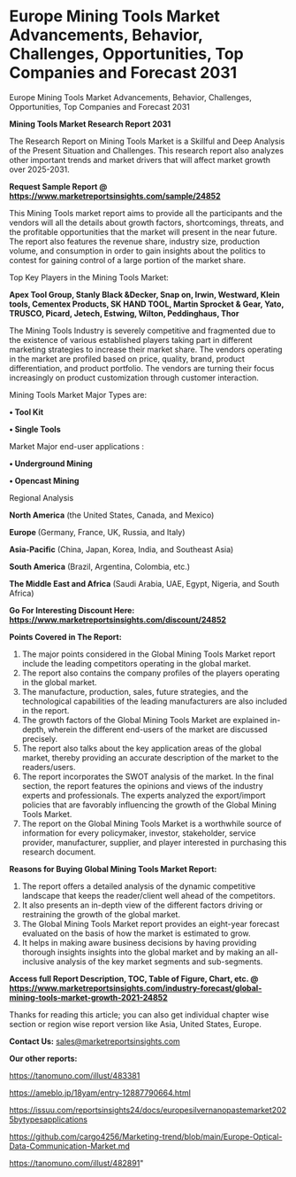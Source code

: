 # Europe Mining Tools Market Advancements, Behavior, Challenges, Opportunities, Top Companies and Forecast 2031
Europe Mining Tools Market Advancements, Behavior, Challenges, Opportunities, Top Companies and Forecast 2031

<strong>Mining Tools Market Research Report 2031</strong>

The Research Report on Mining Tools Market is a Skillful and Deep Analysis of the Present Situation and Challenges. This research report also analyzes other important trends and market drivers that will affect market growth over 2025-2031.

<strong>Request Sample Report @ <a href=https://www.marketreportsinsights.com/sample/24852>https://www.marketreportsinsights.com/sample/24852</a></strong>

This Mining Tools market report aims to provide all the participants and the vendors will all the details about growth factors, shortcomings, threats, and the profitable opportunities that the market will present in the near future. The report also features the revenue share, industry size, production volume, and consumption in order to gain insights about the politics to contest for gaining control of a large portion of the market share.

Top Key Players in the Mining Tools Market:

<strong>Apex Tool Group, Stanly Black &Decker, Snap on, Irwin, Westward, Klein tools, Cementex Products, SK HAND TOOL, Martin Sprocket & Gear, Yato, TRUSCO, Picard, Jetech, Estwing, Wilton, Peddinghaus, Thor</strong>

The Mining Tools Industry is severely competitive and fragmented due to the existence of various established players taking part in different marketing strategies to increase their market share. The vendors operating in the market are profiled based on price, quality, brand, product differentiation, and product portfolio. The vendors are turning their focus increasingly on product customization through customer interaction.

Mining Tools Market Major Types are:

<strong>• Tool Kit

• Single Tools</strong>

Market Major end-user applications :

<strong>• Underground Mining

• Opencast Mining</strong>

Regional Analysis

</u><strong><b>North America</b></strong> (the United States, Canada, and Mexico)

<strong><b>Europe </b></strong>(Germany, France, UK, Russia, and Italy)

<strong><b>Asia-Pacific</b></strong> (China, Japan, Korea, India, and Southeast Asia)

<strong><b>South America</b></strong> (Brazil, Argentina, Colombia, etc.)

<strong><b>The Middle East and Africa</b></strong> (Saudi Arabia, UAE, Egypt, Nigeria, and South Africa)

<strong>Go For Interesting Discount Here: <a href=https://www.marketreportsinsights.com/discount/24852>https://www.marketreportsinsights.com/discount/24852</a></strong>

<strong>Points Covered in The Report:</strong>
<ol>
  <li>The major points considered in the Global Mining Tools Market report include the leading competitors operating in the global market.</li>
  <li>The report also contains the company profiles of the players operating in the global market.</li>
  <li>The manufacture, production, sales, future strategies, and the technological capabilities of the leading manufacturers are also included in the report.</li>
  <li>The growth factors of the Global Mining Tools Market are explained in-depth, wherein the different end-users of the market are discussed precisely.</li>
  <li>The report also talks about the key application areas of the global market, thereby providing an accurate description of the market to the readers/users.</li>
  <li>The report incorporates the SWOT analysis of the market. In the final section, the report features the opinions and views of the industry experts and professionals. The experts analyzed the export/import policies that are favorably influencing the growth of the Global Mining Tools Market.</li>
  <li>The report on the Global Mining Tools Market is a worthwhile source of information for every policymaker, investor, stakeholder, service provider, manufacturer, supplier, and player interested in purchasing this research document.</li>
</ol>
<strong>Reasons for Buying Global Mining Tools Market Report:</strong>

<ol>
  <li>The report offers a detailed analysis of the dynamic competitive landscape that keeps the reader/client well ahead of the competitors.</li>
  <li>It also presents an in-depth view of the different factors driving or restraining the growth of the global market.</li>
  <li>The Global Mining Tools Market report provides an eight-year forecast evaluated on the basis of how the market is estimated to grow.</li>
  <li>It helps in making aware business decisions by having providing thorough insights insights into the global market and by making an all-inclusive analysis of the key market segments and sub-segments.</li>
</ol>
<strong>Access full Report Description, TOC, Table of Figure, Chart, etc. @ <a href=https://www.marketreportsinsights.com/industry-forecast/global-mining-tools-market-growth-2021-24852>https://www.marketreportsinsights.com/industry-forecast/global-mining-tools-market-growth-2021-24852</a></strong>


Thanks for reading this article; you can also get individual chapter wise section or region wise report version like Asia, United States, Europe.

<strong>Contact Us:</strong>
sales@marketreportsinsights.com

<strong>Our other reports:</strong>

<a href=https://tanomuno.com/illust/483381>https://tanomuno.com/illust/483381</a>

<a href=https://ameblo.jp/18yam/entry-12887790664.html>https://ameblo.jp/18yam/entry-12887790664.html</a>

<a href=https://issuu.com/reportsinsights24/docs/europesilvernanopastemarket2025bytypesapplications>https://issuu.com/reportsinsights24/docs/europesilvernanopastemarket2025bytypesapplications</a>

<a href=https://github.com/cargo4256/Marketing-trend/blob/main/Europe-Optical-Data-Communication-Market.md>https://github.com/cargo4256/Marketing-trend/blob/main/Europe-Optical-Data-Communication-Market.md</a>

<a href=https://tanomuno.com/illust/482891>https://tanomuno.com/illust/482891</a>"
